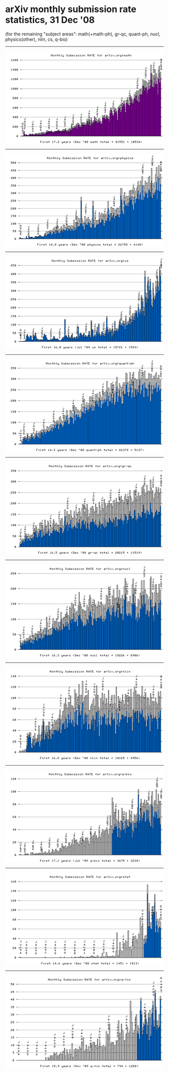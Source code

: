 arXiv monthly submission **rate** statistics, 31 Dec '08
========================================================

(for the remaining "subject areas": math(+math-ph), gr-qc, quant-ph,
nucl, physics(other), nlin, cs, q-bio)

------------------------------------------------------------------------

![](math_monthly.png)

------------------------------------------------------------------------

![](physics_monthly.png)

------------------------------------------------------------------------

![](cs_monthly.png)

------------------------------------------------------------------------

![](quant-ph_monthly.png)

------------------------------------------------------------------------

![](gr-qc_monthly.png)

------------------------------------------------------------------------

![](nucl_monthly.png)

------------------------------------------------------------------------

![](nlin_monthly.png)

------------------------------------------------------------------------

![](q-bio_monthly.png)

------------------------------------------------------------------------

![](stat_monthly.png)

------------------------------------------------------------------------

![](q-fin_monthly.png)

